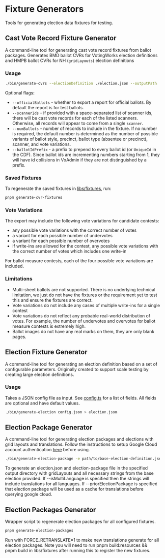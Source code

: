 # Fixture Generators

Tools for generating election data fixtures for testing.

## Cast Vote Record Fixture Generator

A command-line tool for generating cast vote record fixtures from ballot
packages. Generates BMD ballot CVRs for VotingWorks election definitions and
HMPB ballot CVRs for NH (`gridLayouts`) election definitions

### Usage

```bash
./bin/generate-cvrs --electionDefinition ./election.json --outputPath ./standard-cvr-fixture
```

Optional flags:

- `--officialBallots` - whether to export a report for official ballots. By
  default the report is for test ballots.
- `--scannerIds` - if provided with a space-separated list of scanner ids, there
  will be cast vote records for each of the listed scanners. Otherwise, all
  records will appear to come from a single `scanner`.
- `--numBallots` - number of records to include in the fixture. If no number is
  required, the default number is determined as the number of possible variants
  of ballot style, precinct, ballot type (absentee or precinct), scanner, and
  vote variations.
- `--ballotIdPrefix` - a prefix to prepend to every ballot id (or `UniqueId` in
  the CDF). Since ballot ids are incrementing numbers starting from 1, they will
  have id collisions in VxAdmin if they are not distinguished by a prefix.

### Saved Fixtures

To regenerate the saved fixtures in [libs/fixtures](../libs/fixtures), run:

```bash
pnpm generate-cvr-fixtures
```

### Vote Variations

The export may include the following vote variations for candidate contests:

- any possible vote variations with the correct number of votes
- a variant for each possible number of undervotes
- a variant for each possible number of overvotes
- if write-ins are allowed for the contest, any possible vote variations with
  the correct number of votes which includes one write-in

For ballot measure contests, each of the four possible vote variations are
included.

### Limitations

- Multi-sheet ballots are not supported. There is no underlying technical
  limitation, we just do not have the fixtures or the requirement yet to test
  this and ensure the fixtures are correct.
- Vote variations do not include any cases of multiple write-ins for a single
  contest
- Vote variations do not reflect any probable real-world distribution of votes.
  For example, the number of undervotes and overvotes for ballot measure
  contests is extremely high.
- Ballot images do not have any real marks on them, they are only blank pages.

## Election Fixture Generator

A command-line tool for generating an election definition based on a set of
configurable parameters. Originally created to support scale testing by creating
large election definitions.

### Usage

Takes a JSON config file as input. See
[config.ts](./src/generate-election/config.ts) for a list of fields. All fields
are optional and have default values.

```bash
./bin/generate-election config.json > election.json
```

## Election Package Generator

A command-line tool for generating election packages and elections with grid
layouts and translations. Follow the instructions to setup Google Cloud account
authentication [here](/../backend/src/language_and_audio/README.md) before
using.

```bash
./bin/generate-election-package -e path/to/base-election-definition.json -o path/to/output-directory
```

To generate an election.json and election-package file in the specified output
directory with gridLayouts and all necessary strings from the base election
provided. If --isMultiLanguage is specified then the strings will include
translations for all languages. If --priorElectionPackage is specified that
election package will be used as a cache for translations before querying google
cloud.

## Election Packages Generator

Wrapper script to regenerate election packages for all configured fixtures.

```bash
pnpm generate-election-packages
```

Run with FORCE_RETRANSLATE=1 to make new translations generate for all election
packages. Note you will need to run pnpm build:resources && pnpm build in
libs/fixtures after running this to register the new fixtures.
